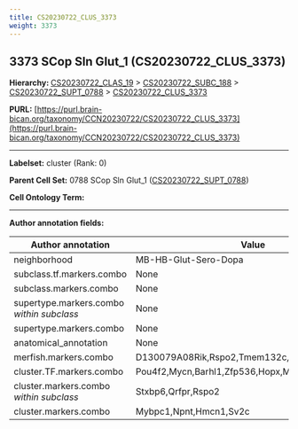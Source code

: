 ```yaml
---
title: CS20230722_CLUS_3373
weight: 3373
---
```

## 3373 SCop Sln Glut_1 (CS20230722_CLUS_3373)
<b>Hierarchy: </b>
[CS20230722_CLAS_19](../CS20230722_CLAS_19) >
[CS20230722_SUBC_188](../CS20230722_SUBC_188) >
[CS20230722_SUPT_0788](../CS20230722_SUPT_0788) >
[CS20230722_CLUS_3373](../CS20230722_CLUS_3373)

**PURL:** [https://purl.brain-bican.org/taxonomy/CCN20230722/CS20230722_CLUS_3373](https://purl.brain-bican.org/taxonomy/CCN20230722/CS20230722_CLUS_3373)

---


**Labelset:** cluster (Rank: 0)

**Parent Cell Set:** 0788 SCop Sln Glut_1 ([CS20230722_SUPT_0788](../CS20230722_SUPT_0788))



**Cell Ontology Term:** 

[MARKER GENES.]: #


---

[TRANSFERRED ANNOTATIONS.]: #


[AUTHOR ANNOTATION FIELDS.]: #


**Author annotation fields:**

| Author annotation | Value |
|-------------------|-------|
|neighborhood|MB-HB-Glut-Sero-Dopa|
|subclass.tf.markers.combo|None|
|subclass.markers.combo|None|
|supertype.markers.combo _within subclass_|None|
|supertype.markers.combo|None|
|anatomical_annotation|None|
|merfish.markers.combo|D130079A08Rik,Rspo2,Tmem132c,Qrfpr,Stxbp6,Tafa1|
|cluster.TF.markers.combo|Pou4f2,Mycn,Barhl1,Zfp536,Hopx,Meis2|
|cluster.markers.combo _within subclass_|Stxbp6,Qrfpr,Rspo2|
|cluster.markers.combo|Mybpc1,Npnt,Hmcn1,Sv2c|
